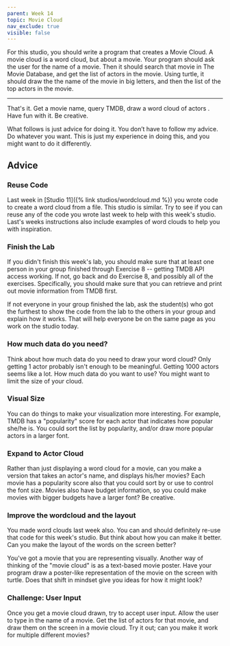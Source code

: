 ```yaml
---
parent: Week 14
topic: Movie Cloud
nav_exclude: true
visible: false
---
```


For this studio, you should write a program that creates a Movie Cloud.  A movie cloud is a word cloud, but about a
movie.   Your program should ask the user for the name of a movie.  Then it should search that movie in The Movie
Database, and get the list of actors in the movie.  Using turtle, it should draw the the name of the movie in big
letters, and then the list of the top actors in the movie.

---

That's it.   Get a movie name, query TMDB, draw a word cloud of actors . Have fun with it. Be creative.

What follows is just advice for doing it. You don’t have to follow my advice. Do whatever you want. This is just my
experience in doing this, and you might want to do it differently.

## Advice

### Reuse Code

Last week in [Studio 11]({% link studios/wordcloud.md %}) you wrote code to create a word cloud from a file.  This studio is similar.
Try to see if you can reuse any of the code you wrote last week to help with this week's studio.  Last's weeks
instructions also include examples of word clouds to help you with inspiration.

### Finish the Lab 

If you didn't finish this week's lab, you should make sure that at least one person in your group finished through
Exercise 8 -- getting TMDB API access working.  If not, go back and do Exercise 8, and possibly all of the exercises.
Specifically, you should make sure that you can retrieve and print out movie information from TMDB first.

If not everyone in your group finished the lab, ask the student(s) who got the furthest to show the code from the lab to
the others in your group and explain how it works.  That will help everyone be on the same page as you work on the
studio today.

### How much data do you need? 

Think about how much data do you need to draw your word cloud?  Only getting 1 actor probably isn't enough to be
meaningful.   Getting 1000 actors seems like a lot.  How much data do you want to use?  You might want to limit the size
of your cloud.

### Visual Size

You can do things to make your visualization more interesting.  For example, TMDB has a "popularity" score for each
actor that indicates how popular she/he is.  You could sort the list by popularity, and/or draw more popular actors in a
larger font.

### Expand to Actor Cloud

Rather than just displaying a word cloud for a movie, can you make a version that takes an actor's name, and displays
his/her movies?  Each movie has a popularity score also that you could sort by or use to control the font size.  Movies
also have budget information, so you could make movies with bigger budgets have a larger font?  Be creative.


### Improve the wordcloud and the layout

You made word clouds last week also.   You can and should definitely re-use that code for this week's studio.  But think
about how you can make it better. Can you make the layout of the words on the screen better?

You've got a movie that you are representing visually.  Another way of thinking of the "movie cloud" is as a text-based
movie poster.  Have your program draw a poster-like representation of the movie on the screen with turtle.  Does that
shift in mindset give you ideas for how it might look?


### Challenge: User Input

Once you get a movie cloud drawn, try to accept user input.   Allow the user to
type in the name of a movie.  Get the list of actors for that movie, and draw
them on the screen in a movie cloud.   Try it out; can you make it work for multiple different movies?

